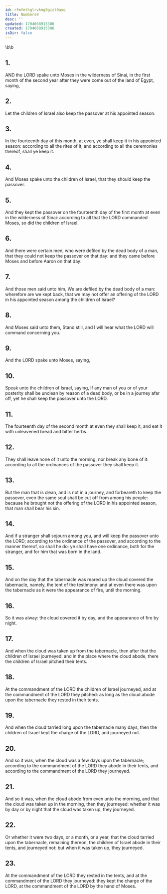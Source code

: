 ```yaml
---
id: rfmfethglrvkmg9gizl0ayq
title: Numbers9
desc: ''
updated: 1704668915306
created: 1704668915306
isDir: false
---
```

\b\b
## 1.
AND the LORD spake unto Moses in the wilderness of Sinai, in the first month of the second year after they were come out of the land of Egypt, saying,
## 2.
Let the children of Israel also keep the passover at his appointed season.
## 3.
In the fourteenth day of this month, at even, ye shall keep it in his appointed season: according to all the rites of it, and according to all the ceremonies thereof, shall ye keep it.
## 4.
And Moses spake unto the children of Israel, that they should keep the passover.
## 5.
And they kept the passover on the fourteenth day of the first month at even in the wilderness of Sinai: according to all that the LORD commanded Moses, so did the children of Israel.
## 6.
And there were certain men, who were defiled by the dead body of a man, that they could not keep the passover on that day: and they came before Moses and before Aaron on that day:
## 7.
And those men said unto him, We are defiled by the dead body of a man: wherefore are we kept back, that we may not offer an offering of the LORD in his appointed season among the children of Israel?
## 8.
And Moses said unto them, Stand still, and I will hear what the LORD will command concerning you.
## 9.
And the LORD spake unto Moses, saying,
## 10.
Speak unto the children of Israel, saying, If any man of you or of your posterity shall be unclean by reason of a dead body, or be in a journey afar off, yet he shall keep the passover unto the LORD.
## 11.
The fourteenth day of the second month at even they shall keep it, and eat it with unleavened bread and bitter herbs.
## 12.
They shall leave none of it unto the morning, nor break any bone of it: according to all the ordinances of the passover they shall keep it.
## 13.
But the man that is clean, and is not in a journey, and forbeareth to keep the passover, even the same soul shall be cut off from among his people: because he brought not the offering of the LORD in his appointed season, that man shall bear his sin.
## 14.
And if a stranger shall sojourn among you, and will keep the passover unto the LORD; according to the ordinance of the passover, and according to the manner thereof, so shall he do: ye shall have one ordinance, both for the stranger, and for him that was born in the land.
## 15.
And on the day that the tabernacle was reared up the cloud covered the tabernacle, namely, the tent of the testimony: and at even there was upon the tabernacle as it were the appearance of fire, until the morning.
## 16.
So it was alway: the cloud covered it by day, and the appearance of fire by night.
## 17.
And when the cloud was taken up from the tabernacle, then after that the children of Israel journeyed: and in the place where the cloud abode, there the children of Israel pitched their tents.
## 18.
At the commandment of the LORD the children of Israel journeyed, and at the commandment of the LORD they pitched: as long as the cloud abode upon the tabernacle they rested in their tents.
## 19.
And when the cloud tarried long upon the tabernacle many days, then the children of Israel kept the charge of the LORD, and journeyed not.
## 20.
And so it was, when the cloud was a few days upon the tabernacle; according to the commandment of the LORD they abode in their tents, and according to the commandment of the LORD they journeyed.
## 21.
And so it was, when the cloud abode from even unto the morning, and that the cloud was taken up in the morning, then they journeyed: whether it was by day or by night that the cloud was taken up, they journeyed.
## 22.
Or whether it were two days, or a month, or a year, that the cloud tarried upon the tabernacle, remaining thereon, the children of Israel abode in their tents, and journeyed not: but when it was taken up, they journeyed.
## 23.
At the commandment of the LORD they rested in the tents, and at the commandment of the LORD they journeyed: they kept the charge of the LORD, at the commandment of the LORD by the hand of Moses.
